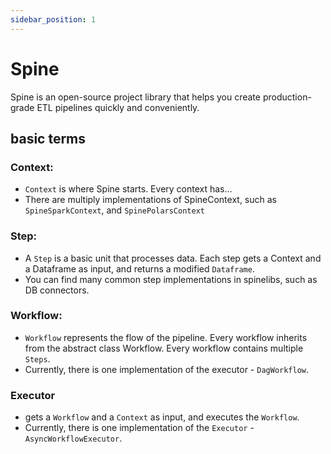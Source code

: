 ```yaml
---
sidebar_position: 1
---
```


# Spine

Spine is an open-source project library that helps you create production-grade ETL pipelines quickly and conveniently.

## basic terms

### Context:

* `Context` is where Spine starts. Every context has…
* There are multiply implementations of SpineContext, such as `SpineSparkContext`, and `SpinePolarsContext`

### Step:

* A `Step` is a basic unit that processes data. Each step gets a Context and a Dataframe as input, and returns a
  modified
  `Dataframe`.
* You can find many common step implementations in spinelibs, such as DB connectors.

### Workflow:

* `Workflow` represents the flow of the pipeline. Every workflow inherits from the abstract class Workflow.
  Every workflow contains multiple `Steps`.
* Currently, there is one implementation of the executor - `DagWorkflow`.

### Executor

* gets a `Workflow` and a `Context` as input, and executes the `Workflow`.
* Currently, there is one implementation of the `Executor` - `AsyncWorkflowExecutor`.